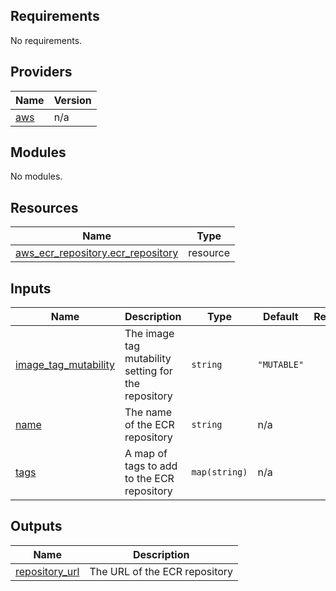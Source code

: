 <!-- BEGIN_TF_DOCS -->
## Requirements

No requirements.

## Providers

| Name | Version |
|------|---------|
| <a name="provider_aws"></a> [aws](#provider\_aws) | n/a |

## Modules

No modules.

## Resources

| Name | Type |
|------|------|
| [aws_ecr_repository.ecr_repository](https://registry.terraform.io/providers/hashicorp/aws/latest/docs/resources/ecr_repository) | resource |

## Inputs

| Name | Description | Type | Default | Required |
|------|-------------|------|---------|:--------:|
| <a name="input_image_tag_mutability"></a> [image\_tag\_mutability](#input\_image\_tag\_mutability) | The image tag mutability setting for the repository | `string` | `"MUTABLE"` | no |
| <a name="input_name"></a> [name](#input\_name) | The name of the ECR repository | `string` | n/a | yes |
| <a name="input_tags"></a> [tags](#input\_tags) | A map of tags to add to the ECR repository | `map(string)` | n/a | yes |

## Outputs

| Name | Description |
|------|-------------|
| <a name="output_repository_url"></a> [repository\_url](#output\_repository\_url) | The URL of the ECR repository |
<!-- END_TF_DOCS -->